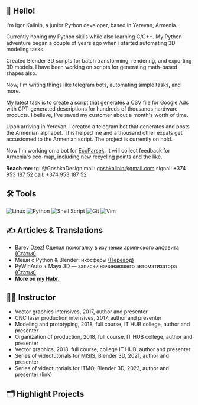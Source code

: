 ## 🚀 Hello!
I'm Igor Kalinin, a junior Python developer, based in Yerevan, Armenia.

Сurrently honing my Python skills while also learning C/C++.
My Python adventure began a couple of years ago when i started automating 3D modeling tasks.

Created Blender 3D scripts for batch transforming, rendering, and exporting 3D models.
I have been working on scripts for generating math-based shapes also.

Now, I'm writing things like telegram bots, automating simple tasks, and more.

My latest task is to create a script that generates a CSV file for Google Ads with GPT-generated descriptions for hundreds of thousands hardware products.
I believe, I've saved my customer about a month's worth of time.

Upon arriving in Yerevan, I created a telegram bot that generates and posts the Armenian alphabet. This helped me and a thousand other expats get accustomed to the Armenian script. The project is currently on hold.

Now I'm working on a bot for [EcoParsek](https://yrvn.am/ru/). It will collect feedback for Armenia's eco-map, including new recycling points and the like.

**Reach me:**
tg: @GoshkaDesign
mail: goshkalinin@gmail.com
signal: +374 953 187 52
call: +374 953 187 52

## 🛠️ Tools
![Linux](https://img.shields.io/badge/Linux-FCC624?style=for-the-badge&logo=linux&logoColor=black)
![Python](https://img.shields.io/badge/python-3670A0?style=for-the-badge&logo=python&logoColor=ffdd54)
![Shell Script](https://img.shields.io/badge/shell_script-%23121011.svg?style=for-the-badge&logo=gnu-bash&logoColor=white)
![Git](https://img.shields.io/badge/git-%23F05033.svg?style=for-the-badge&logo=git&logoColor=white)
![Vim](https://img.shields.io/badge/VIM-%2311AB00.svg?&style=for-the-badge&logo=vim&logoColor=white)


## ✍ Articles & Translations
- Barev Dzez! Сделал помогалку в изучении армянского алфавита [(Статья)](https://habr.com/ru/articles/671130/)
- Меши с Python & Blender: икосферы [(Перевод)](https://habr.com/ru/articles/647193/)
- PyWinAuto + Maya 3D — записки начинающего автоматизатора [(Статья)](https://habr.com/ru/articles/675264/)
- **More on [my Habr.](https://habr.com/ru/users/goshkalinin/)**

## 🧑‍🏫 Instructor
- Vector graphics intensives, 2017, author and presenter
- CNC laser production intensives, 2017, author and presenter
- Modeling and prototyping, 2018, full course, IT HUB college, author and presenter
- Organization of production, 2018, full course, IT HUB college, author and presenter
- Vector graphics, 2018, full course, college IT HUB, author and presenter
- Series of videotutorials for MISIS, Blender 3D, 2021, author and presenter
- Series of videotutorials for ITMO, Blender 3D, 2023, author and presenter [(link)](https://www.youtube.com/playlist?list=PLNL41_b9lv7F3NjnipJQN5nMzfNMSa7HH)

## 🗂️ Highlight Projects


<!--
**Goshkalinin/Goshkalinin** is a ✨ _special_ ✨ repository because its `README.md` (this file) appears on your GitHub profile.

Here are some ideas to get you started:

- 🔭 I’m currently working on ...
- 🌱 I’m currently learning ...
- 👯 I’m looking to collaborate on ...
- 🤔 I’m looking for help with ...
- 💬 Ask me about ...
- 📫 How to reach me: ...
- 😄 Pronouns: ...
- ⚡ Fun fact: ...
-->
